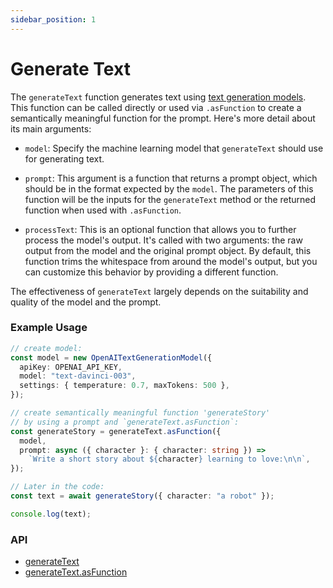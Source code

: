 ```yaml
---
sidebar_position: 1
---
```


# Generate Text

The `generateText` function generates text using [text generation models](/concept/model-provider/models). This function can be called directly or used via `.asFunction` to create a semantically meaningful function for the prompt. Here's more detail about its main arguments:

- `model`: Specify the machine learning model that `generateText` should use for generating text.

- `prompt`: This argument is a function that returns a prompt object, which should be in the format expected by the `model`. The parameters of this function will be the inputs for the `generateText` method or the returned function when used with `.asFunction`.

- `processText`: This is an optional function that allows you to further process the model's output. It's called with two arguments: the raw output from the model and the original prompt object. By default, this function trims the whitespace from around the model's output, but you can customize this behavior by providing a different function.

The effectiveness of `generateText` largely depends on the suitability and quality of the model and the prompt.

### Example Usage

```ts
// create model:
const model = new OpenAITextGenerationModel({
  apiKey: OPENAI_API_KEY,
  model: "text-davinci-003",
  settings: { temperature: 0.7, maxTokens: 500 },
});

// create semantically meaningful function 'generateStory'
// by using a prompt and `generateText.asFunction`:
const generateStory = generateText.asFunction({
  model,
  prompt: async ({ character }: { character: string }) =>
    `Write a short story about ${character} learning to love:\n\n`,
});

// Later in the code:
const text = await generateStory({ character: "a robot" });

console.log(text);
```

### API

- [generateText](/api/modules/#generatetext)
- [generateText.asFunction](/api/namespaces/generateText#asfunction)
